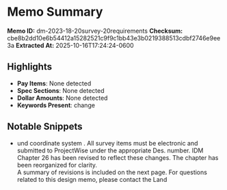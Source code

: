 # Memo Summary

**Memo ID:** dm-2023-18-20survey-20requirements
**Checksum:** cbe8b2dd10e6b54412a15282521c9f9c1bb43e3b0219388513cdbf2746e9ee3a
**Extracted At:** 2025-10-16T17:24:24-0600

## Highlights
- **Pay Items**: None detected
- **Spec Sections**: None detected
- **Dollar Amounts**: None detected
- **Keywords Present**: change

## Notable Snippets
- und coordinate system .  All survey items must be electronic  and submitted to ProjectWise under 
the appropriate Des. number.    IDM Chapter 26
 has been revised to reflect these changes.  The chapter has been reorganized for clarity.  
A summary of revisions is included on the next page. 
 For questions related to this design memo, please contact the Land